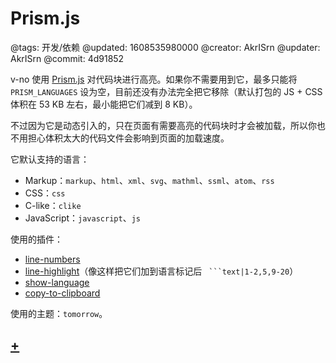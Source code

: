 # Prism.js

@tags: 开发/依赖
@updated: 1608535980000
@creator: AkrISrn
@updater: AkrISrn
@commit: 4d91852

v-no 使用 [Prism.js](https://prismjs.com/) 对代码块进行高亮。如果你不需要用到它，最多只能将 `PRISM_LANGUAGES` [](/docs/env-vars.md "#")设为空，目前还没有办法完全把它移除（默认打包的 JS + CSS 体积在 53 KB 左右，最小能把它们减到 8 KB）。

不过因为它是动态引入的，只在页面有需要高亮的代码块时才会被加载，所以你也不用担心体积太大的代码文件会影响到页面的加载速度。

它默认支持的语言：

- Markup：`markup`、`html`、`xml`、`svg`、`mathml`、`ssml`、`atom`、`rss`
- CSS：`css`
- C-like：`clike`
- JavaScript：`javascript`、`js`

使用的插件：

- [line-numbers](https://prismjs.com/plugins/line-numbers/)
- [line-highlight](https://prismjs.com/plugins/line-highlight/)（像这样把它们加到语言标记后 ` ```text|1-2,5,9-20`）
- [show-language](https://prismjs.com/plugins/show-language/)
- [copy-to-clipboard](https://prismjs.com/plugins/copy-to-clipboard/)

使用的主题：`tomorrow`。

## [+](/docs/compile-prismjs.md "#")
